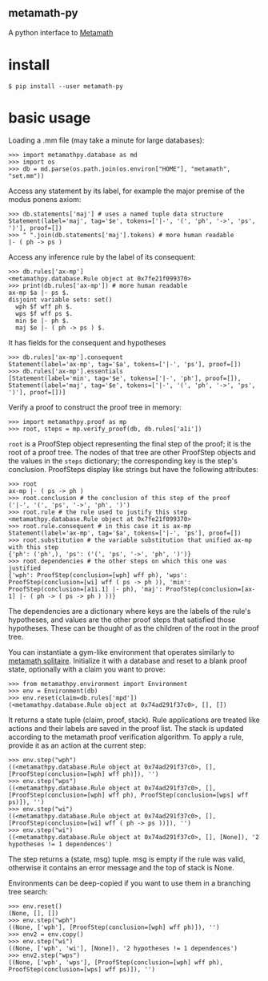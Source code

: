 ## metamath-py

A python interface to [Metamath](https://us.metamath.org/)

# install

`$ pip install --user metamath-py`

# basic usage

Loading a .mm file (may take a minute for large databases):

```
>>> import metamathpy.database as md
>>> import os
>>> db = md.parse(os.path.join(os.environ["HOME"], "metamath", "set.mm"))
```

Access any statement by its label, for example the major premise of the modus ponens axiom:

```
>>> db.statements['maj'] # uses a named tuple data structure
Statement(label='maj', tag='$e', tokens=['|-', '(', 'ph', '->', 'ps', ')'], proof=[])
>>> " ".join(db.statements['maj'].tokens) # more human readable
|- ( ph -> ps )
```

Access any inference rule by the label of its consequent:

```
>>> db.rules['ax-mp']
<metamathpy.database.Rule object at 0x7fe21f099370>
>>> print(db.rules['ax-mp']) # more human readable
ax-mp $a |- ps $.
disjoint variable sets: set()
  wph $f wff ph $.
  wps $f wff ps $.
  min $e |- ph $.
  maj $e |- ( ph -> ps ) $.
```

It has fields for the consequent and hypotheses

```
>>> db.rules['ax-mp'].consequent
Statement(label='ax-mp', tag='$a', tokens=['|-', 'ps'], proof=[])
>>> db.rules['ax-mp'].essentials
[Statement(label='min', tag='$e', tokens=['|-', 'ph'], proof=[]), Statement(label='maj', tag='$e', tokens=['|-', '(', 'ph', '->', 'ps', ')'], proof=[])]
```

Verify a proof to construct the proof tree in memory:

```
>>> import metamathpy.proof as mp
>>> root, steps = mp.verify_proof(db, db.rules['a1i'])
```

`root` is a ProofStep object representing the final step of the proof; it is the root of a proof tree.  The nodes of that tree are other ProofStep objects and the values in the `steps` dictionary; the corresponding key is the step's conclusion.  ProofSteps display like strings but have the following attributes:

```
>>> root
ax-mp |- ( ps -> ph )
>>> root.conclusion # the conclusion of this step of the proof
('|-', '(', 'ps', '->', 'ph', ')')
>>> root.rule # the rule used to justify this step
<metamathpy.database.Rule object at 0x7fe21f099370>
>>> root.rule.consequent # in this case it is ax-mp
Statement(label='ax-mp', tag='$a', tokens=['|-', 'ps'], proof=[])
>>> root.substitution # the variable substitution that unified ax-mp with this step
{'ph': ('ph',), 'ps': ('(', 'ps', '->', 'ph', ')')}
>>> root.dependencies # the other steps on which this one was justified
{'wph': ProofStep(conclusion=[wph] wff ph), 'wps': ProofStep(conclusion=[wi] wff ( ps -> ph )), 'min': ProofStep(conclusion=[a1i.1] |- ph), 'maj': ProofStep(conclusion=[ax-1] |- ( ph -> ( ps -> ph ) ))}
```

The dependencies are a dictionary where keys are the labels of the rule's hypotheses, and values are the other proof steps that satisfied those hypotheses.  These can be thought of as the children of the root in the proof tree.

You can instantiate a gym-like environment that operates similarly to [metamath solitaire](https://catsarefluffy.github.io/mmsjs/unify.html).  Initialize it with a database and reset to a blank proof state, optionally with a claim you want to prove:

```
>>> from metamathpy.environment import Environment
>>> env = Environment(db)
>>> env.reset(claim=db.rules['mpd'])
(<metamathpy.database.Rule object at 0x74ad291f37c0>, [], [])
```

It returns a state tuple (claim, proof, stack).  Rule applications are treated like actions and their labels are saved in the proof list.  The stack is updated according to the metamath proof verification algorithm.  To apply a rule, provide it as an action at the current step:

```
>>> env.step("wph")
((<metamathpy.database.Rule object at 0x74ad291f37c0>, [], [ProofStep(conclusion=[wph] wff ph)]), '')
>>> env.step("wps")
((<metamathpy.database.Rule object at 0x74ad291f37c0>, [], [ProofStep(conclusion=[wph] wff ph), ProofStep(conclusion=[wps] wff ps)]), '')
>>> env.step("wi")
((<metamathpy.database.Rule object at 0x74ad291f37c0>, [], [ProofStep(conclusion=[wi] wff ( ph -> ps ))]), '')
>>> env.step("wi")
((<metamathpy.database.Rule object at 0x74ad291f37c0>, [], [None]), '2 hypotheses != 1 dependences')
```

The step returns a (state, msg) tuple.  msg is empty if the rule was valid, otherwise it contains an error message and the top of stack is None.

Environments can be deep-copied if you want to use them in a branching tree search:

```
>>> env.reset()
(None, [], [])
>>> env.step("wph")
((None, ['wph'], [ProofStep(conclusion=[wph] wff ph)]), '')
>>> env2 = env.copy()
>>> env.step("wi")
((None, ['wph', 'wi'], [None]), '2 hypotheses != 1 dependences')
>>> env2.step("wps")
((None, ['wph', 'wps'], [ProofStep(conclusion=[wph] wff ph), ProofStep(conclusion=[wps] wff ps)]), '')

```

